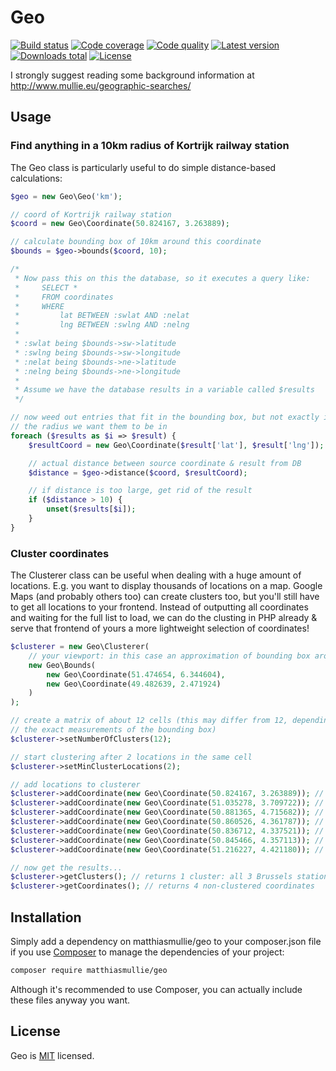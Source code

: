 # Geo

[![Build status](https://api.travis-ci.org/matthiasmullie/geo.svg?branch=master)](https://travis-ci.org/matthiasmullie/geo)
[![Code coverage](http://img.shields.io/codecov/c/github/matthiasmullie/geo.svg)](https://codecov.io/github/matthiasmullie/geo)
[![Code quality](http://img.shields.io/scrutinizer/g/matthiasmullie/geo.svg)](https://scrutinizer-ci.com/g/matthiasmullie/geo)
[![Latest version](http://img.shields.io/packagist/v/matthiasmullie/geo.svg)](https://packagist.org/packages/matthiasmullie/geo)
[![Downloads total](http://img.shields.io/packagist/dt/matthiasmullie/geo.svg)](https://packagist.org/packages/matthiasmullie/geo)
[![License](http://img.shields.io/packagist/l/matthiasmullie/geo.svg)](https://github.com/matthiasmullie/geo/blob/master/LICENSE)

I strongly suggest reading some background information at http://www.mullie.eu/geographic-searches/


## Usage

### Find anything in a 10km radius of Kortrijk railway station

The Geo class is particularly useful to do simple distance-based calculations:

```php
$geo = new Geo\Geo('km');

// coord of Kortrijk railway station
$coord = new Geo\Coordinate(50.824167, 3.263889);

// calculate bounding box of 10km around this coordinate
$bounds = $geo->bounds($coord, 10);

/*
 * Now pass this on this the database, so it executes a query like:
 *     SELECT *
 *     FROM coordinates
 *     WHERE
 *         lat BETWEEN :swlat AND :nelat
 *         lng BETWEEN :swlng AND :nelng
 *
 * :swlat being $bounds->sw->latitude
 * :swlng being $bounds->sw->longitude
 * :nelat being $bounds->ne->latitude
 * :nelng being $bounds->ne->longitude
 *
 * Assume we have the database results in a variable called $results
 */

// now weed out entries that fit in the bounding box, but not exactly in
// the radius we want them to be in
foreach ($results as $i => $result) {
    $resultCoord = new Geo\Coordinate($result['lat'], $result['lng']);

    // actual distance between source coordinate & result from DB
    $distance = $geo->distance($coord, $resultCoord);

    // if distance is too large, get rid of the result
    if ($distance > 10) {
        unset($results[$i]);
    }
}
```

### Cluster coordinates

The Clusterer class can be useful when dealing with a huge amount of locations.
E.g. you want to display thousands of locations on a map. Google Maps (and
probably others too) can create clusters too, but you'll still have to get all
locations to your frontend. Instead of outputting all coordinates and waiting
for the full list to load, we can do the clusting in PHP already & serve that
frontend of yours a more lightweight selection of coordinates!

```php
$clusterer = new Geo\Clusterer(
    // your viewport: in this case an approximation of bounding box around Belgium
    new Geo\Bounds(
        new Geo\Coordinate(51.474654, 6.344604),
        new Geo\Coordinate(49.482639, 2.471924)
    )
);

// create a matrix of about 12 cells (this may differ from 12, depending on
// the exact measurements of the bounding box)
$clusterer->setNumberOfClusters(12);

// start clustering after 2 locations in the same cell
$clusterer->setMinClusterLocations(2);

// add locations to clusterer
$clusterer->addCoordinate(new Geo\Coordinate(50.824167, 3.263889)); // Kortrijk railway station
$clusterer->addCoordinate(new Geo\Coordinate(51.035278, 3.709722)); // Gent-Sint-Pieters railway station
$clusterer->addCoordinate(new Geo\Coordinate(50.881365, 4.715682)); // Leuven railway station
$clusterer->addCoordinate(new Geo\Coordinate(50.860526, 4.361787)); // Brussels North railway station
$clusterer->addCoordinate(new Geo\Coordinate(50.836712, 4.337521)); // Brussels South railway station
$clusterer->addCoordinate(new Geo\Coordinate(50.845466, 4.357113)); // Brussels Central railway station
$clusterer->addCoordinate(new Geo\Coordinate(51.216227, 4.421180)); // Antwerpen Central railway station

// now get the results...
$clusterer->getClusters(); // returns 1 cluster: all 3 Brussels stations
$clusterer->getCoordinates(); // returns 4 non-clustered coordinates
```


## Installation

Simply add a dependency on matthiasmullie/geo to your composer.json file if you use [Composer](https://getcomposer.org/) to manage the dependencies of your project:

```sh
composer require matthiasmullie/geo
```

Although it's recommended to use Composer, you can actually include these files anyway you want.


## License
Geo is [MIT](http://opensource.org/licenses/MIT) licensed.
